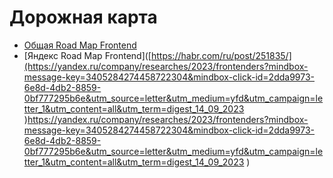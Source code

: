 # Дорожная карта

- [Общая Road Map Frontend]([https://www.youtube.com/@it-sin9k/playlists](https://andreasbm.github.io/web-skills/))
- [Яндекс Road Map Frontend]([https://habr.com/ru/post/251835/](https://yandex.ru/company/researches/2023/frontenders?mindbox-message-key=3405284274458722304&mindbox-click-id=2dda9973-6e8d-4db2-8859-0bf777295b6e&utm_source=letter&utm_medium=yfd&utm_campaign=letter_1&utm_content=all&utm_term=digest_14_09_2023
)https://yandex.ru/company/researches/2023/frontenders?mindbox-message-key=3405284274458722304&mindbox-click-id=2dda9973-6e8d-4db2-8859-0bf777295b6e&utm_source=letter&utm_medium=yfd&utm_campaign=letter_1&utm_content=all&utm_term=digest_14_09_2023
)


